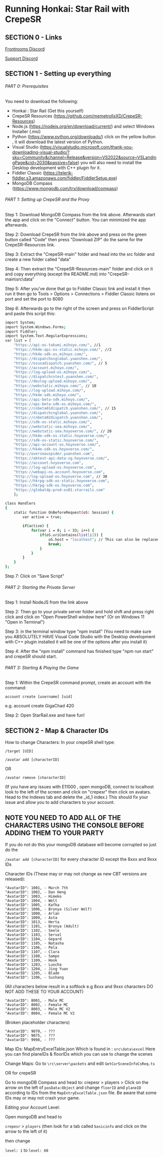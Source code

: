 # Running Honkai: Star Rail with CrepeSR

## SECTION 0 - Links
[Frontrooms Discord](https://discord.gg/wzkuZVTNe8)

[Support Discord](https://discord.gg/sCAC282C)

## SECTION 1 - Setting up everything

###### PART 0: Prerequisites

You need to download the following:
 - Honkai : Star Rail (Get this yourself)
 - CrepeSR Resources (https://github.com/memetrollsXD/CrepeSR-Resources)
 - Node.js (https://nodejs.org/en/download/current/) and select Windows Installer (.msi)
 - Python (https://www.python.org/downloads/) click on the yellow button , it will download the latest version of Python.
 - Visual Studio (https://visualstudio.microsoft.com/thank-you-downloading-visual-studio/?sku=Community&channel=Release&version=VS2022&source=VSLandingPage&cid=2030&passive=false) you will also need to install the Desktop development with C++  plugin for it.
 - Fiddler Classic (https://telerik-fiddler.s3.amazonaws.com/fiddler/FiddlerSetup.exe)
 - MongoDB Compass (https://www.mongodb.com/try/download/compass)
 
###### PART 1: Setting up CrepeSR and the Proxy

 Step 1: Download MongoDB Compass from the link above. Afterwards start the app and click on the "Connect" button. You can minimized the app afterwards.

 Step 2: Download CrepeSR from the link above and press on the green button called "Code" then press "Download ZIP" do the same for the CrepeSR-Resources link.
 
 Step 3: Extract the "CrepeSR-main" folder and head into the src folder and create a new folder called "data"

 Step 4: Then extract the "CrepeSR-Resources-main" folder and click on it and copy everything (except the README.md) into "CrepeSR-main\src\data"

 Step 5: After you've done that go to Fiddler Classic link and install it then run it then go to Tools > Options > Connections > Fiddler Classic listens on port and set the port to 8080

 Step 6: Afterwards go to the right of the screen and press on FiddlerScript and paste this script this:

```bash
import System;
import System.Windows.Forms;
import Fiddler;
import System.Text.RegularExpressions;
var list = [
    "https://api-os-takumi.mihoyo.com/", //1
    "https://hk4e-api-os-static.mihoyo.com/", //2
    "https://hk4e-sdk-os.mihoyo.com/",
    "https://dispatchosglobal.yuanshen.com/",
    "https://osusadispatch.yuanshen.com/", // 5
    "https://account.mihoyo.com/",
    "https://log-upload-os.mihoyo.com/",
    "https://dispatchcntest.yuanshen.com/",
    "https://devlog-upload.mihoyo.com/",
    "https://webstatic.mihoyo.com/", // 10
    "https://log-upload.mihoyo.com/",
    "https://hk4e-sdk.mihoyo.com/",
    "https://api-beta-sdk.mihoyo.com/",
    "https://api-beta-sdk-os.mihoyo.com/",
    "https://cnbeta01dispatch.yuanshen.com/", // 15
    "https://dispatchcnglobal.yuanshen.com/",
    "https://cnbeta02dispatch.yuanshen.com/",
    "https://sdk-os-static.mihoyo.com/",
    "https://webstatic-sea.mihoyo.com/",
    "https://webstatic-sea.hoyoverse.com/", // 20
    "https://hk4e-sdk-os-static.hoyoverse.com/",
    "https://sdk-os-static.hoyoverse.com/",
    "https://api-account-os.hoyoverse.com/",
    "https://hk4e-sdk-os.hoyoverse.com/",
    "http://overseauspider.yuanshen.com",
    "https://abtest-api-data-sg.hoyoverse.com/",
    "https://account.hoyoverse.com",
    "https://log-upload-os.hoyoverse.com",
    "https://webapi-os.account.hoyoverse.com",
    "http://log-upload-os.hoyoverse.com", // 30
    "https://hkrpg-sdk-os-static.hoyoverse.com",
    "https://hkrpg-sdk-os.hoyoverse.com",
    "https://globaldp-prod-os01.starrails.com"
    ];

class Handlers
{
    static function OnBeforeRequest(oS: Session) {
        var active = true;
        
        if(active) {
            for(var i = 0; i < 33; i++) {
                if(oS.uriContains(list[i])) {
                    oS.host = "localhost"; // This can also be replaced with another IP address.
                    break;
                }
            }
        }
    }
};
```

 Step 7: Click on "Save Script"

###### PART 2: Starting the Private Server

  Step 1: Install NodeJS from the link above

  Step 2: Then go to your private server folder and hold shift and press right click and click on "Open PowerShell window here" (Or on Windows 11 "Open in Terminal")

  Step 3: in the terminal window type "npm install" (You need to make sure you ABSOLUTELY HAVE Visual Code Studio with the Desktop development with C++ plugin installed it will be one of the options after you install it)

  Step 4: After the "npm install" command has finished type "npm run start" and crepeSR should start.

###### PART 3: Starting & Playing the Game

 Step 1: Within the CrepeSR command prompt, create an account with the command:
 
 ```account create [username] [uid]```
 
 e.g. account create GigaChad 420

 Step 2: Open StarRail.exe and have fun!

## SECTION 2 - Map & Character IDs

How to change Characters:
In your crepeSR shell type:

```/target [UID]```

```/avatar add [characterID]```

OR 

```/avatar remove [characterID]```

(If you have any issues with E11000 , open mongoDB, connect to localhost look to the left of the screen and click on "crepesr" then click on avatars. Head to the Indexes tab and delete the _id_1 index.)
This should fix your issue and allow you to add characters to your account.

## NOTE YOU NEED TO ADD ALL OF THE CHARACTERS USING THE CONSOLE BEFORE ADDING THEM TO YOUR PARTY


If you do not do this your mongoDB database will become corrupted so just do the 

```/avatar add [characterID]``` for every character ID except the 8xxx and 9xxx IDs

Character IDs (These may or may not change as new CBT versions are released):
```
"AvatarID": 1001, - March 7th
"AvatarID": 1002, - Dan Heng
"AvatarID": 1003, - Himeko
"AvatarID": 1004, - Welt
"AvatarID": 1005, - Kafka
"AvatarID": 1006, - Bronya (Silver Wolf)
"AvatarID": 1008, - Arlan
"AvatarID": 1009, - Asta
"AvatarID": 1013, - Herta
"AvatarID": 1101, - Bronya (Adult)
"AvatarID": 1102, - Seele
"AvatarID": 1103, - Serval
"AvatarID": 1104, - Gepard
"AvatarID": 1105, - Natasha
"AvatarID": 1106, - Pela
"AvatarID": 1107, - Clara
"AvatarID": 1108, - Sampo
"AvatarID": 1109, - Hook
"AvatarID": 1203, - Luocha
"AvatarID": 1204, - Jing Yuan
"AvatarID": 1205, - Blade
"AvatarID": 1206, - Sushang
```
(All characters below result in a softlock e.g 8xxx and 9xxx characters DO NOT ADD THESE TO YOUR ACCOUNT)
```
"AvatarID": 8001, - Male MC
"AvatarID": 8002, - Female MC
"AvatarID": 8003, - Male MC V2
"AvatarID": 8004, - Female MC V2
```
(Broken placeholder characters)
```
"AvatarID": 9070, - ???
"AvatarID": 9075, - ???
"AvatarID": 9998, - ???
```

Map IDs:
MapEntryExcelTable.json
Which is found in : ```src\data\excel```
Here you can find planeIDs & floorIDs which you can use to change the scenes

Change Maps:
Go to ```\rc\server\packets``` and edit ```GetCurSceneInfoCsReq.ts```

OR for crepeSR

Go to mongoDB Compass and head to:
crepesr > players > Click on the arrow on the left of ```posData:Object``` and change ```floorID``` and ```planeID``` according to IDs from the ```MapEntryExcelTable.json``` file. Be aware that some IDs may or may not crash your game.

Editing your Account Level:

Open mongoDB and head to

```crepesr``` > ```players``` (then look for a tab called ```basicinfo``` and click on the arrow to the left of it)

then change 

```level: 1``` to ```level: 60```

